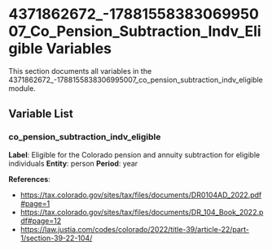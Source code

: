 # 4371862672_-1788155838306995007_Co_Pension_Subtraction_Indv_Eligible Variables

This section documents all variables in the 4371862672_-1788155838306995007_co_pension_subtraction_indv_eligible module.

## Variable List

### co_pension_subtraction_indv_eligible

**Label**: Eligible for the Colorado pension and annuity subtraction for eligible individuals
**Entity**: person
**Period**: year

**References**:
- https://tax.colorado.gov/sites/tax/files/documents/DR0104AD_2022.pdf#page=1
- https://tax.colorado.gov/sites/tax/files/documents/DR_104_Book_2022.pdf#page=12
- https://law.justia.com/codes/colorado/2022/title-39/article-22/part-1/section-39-22-104/
